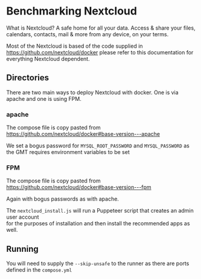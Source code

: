 # Benchmarking Nextcloud

What is Nextcloud? A safe home for all your data. Access & share your files, calendars, contacts, mail & more from any device, on your terms.

Most of the Nextcloud is based of the code supplied in <https://github.com/nextcloud/docker> please refer to this documentation for everything Nextcloud dependent.

## Directories

There are two main ways to deploy Nextcloud with docker. One is via apache and one is using FPM.

### apache

The compose file is copy pasted from <https://github.com/nextcloud/docker#base-version---apache>

We set a bogus password for `MYSQL_ROOT_PASSWORD` and `MYSQL_PASSWORD` as the GMT requires environment variables to be set

### FPM

The compose file is copy pasted from <https://github.com/nextcloud/docker#base-version---fpm>

Again with bogus passwords as with apache.

The `nextcloud_install.js` will run a Puppeteer script that creates an admin user account  
for the purposes of installation and then install the recommended apps as well.

## Running

You will need to supply the `--skip-unsafe` to the runner as there are ports defined in the `compose.yml`
